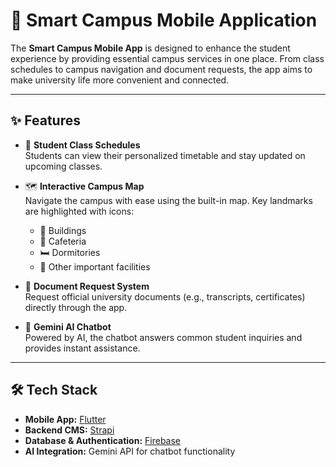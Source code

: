 # 📱 Smart Campus Mobile Application  

The **Smart Campus Mobile App** is designed to enhance the student experience by providing essential campus services in one place. From class schedules to campus navigation and document requests, the app aims to make university life more convenient and connected.  

---

## ✨ Features  

- 📅 **Student Class Schedules**  
  Students can view their personalized timetable and stay updated on upcoming classes.  

- 🗺️ **Interactive Campus Map**  
  Navigate the campus with ease using the built-in map. Key landmarks are highlighted with icons:  
  - 🏫 Buildings  
  - 🍴 Cafeteria  
  - 🛏️ Dormitories  
  - 📍 Other important facilities  

- 📄 **Document Request System**  
  Request official university documents (e.g., transcripts, certificates) directly through the app.  

- 🤖 **Gemini AI Chatbot**  
  Powered by AI, the chatbot answers common student inquiries and provides instant assistance.  

---

## 🛠️ Tech Stack  

- **Mobile App:** [Flutter](https://flutter.dev/)  
- **Backend CMS:** [Strapi](https://strapi.io/)  
- **Database & Authentication:** [Firebase](https://firebase.google.com/)  
- **AI Integration:** Gemini API for chatbot functionality  


 
 

